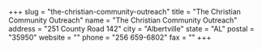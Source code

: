 +++
slug = "the-christian-community-outreach"
title = "The Christian Community Outreach"
name = "The Christian Community Outreach"
address = "251 County Road 142"
city = "Albertville"
state = "AL"
postal = "35950"
website = ""
phone = "256 659-6802"
fax = ""
+++
